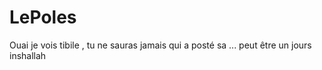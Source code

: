 # LePoles
Ouai je vois tibile , tu ne sauras jamais qui a posté sa ... peut être un jours inshallah 
